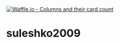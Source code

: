 [![Waffle.io - Columns and their card count](https://badge.waffle.io/suleshko2009/suleshko2009.png?columns=all)](https://waffle.io/suleshko2009/suleshko2009?utm_source=badge)
# suleshko2009